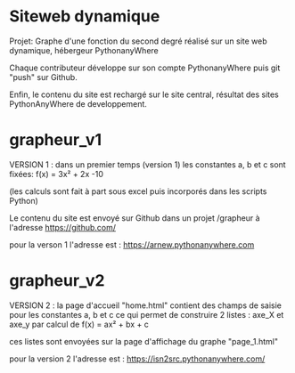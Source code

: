 # Siteweb dynamique


Projet: Graphe d'une fonction du second degré réalisé sur un site web dynamique, hébergeur PythonanyWhere

Chaque contributeur développe sur son compte PythonanyWhere puis git "push" sur Github.

Enfin, le contenu du site est rechargé sur le site central, résultat des sites PythonAnyWhere de developpement.


# grapheur_v1
VERSION 1 : dans un premier temps (version 1) les constantes a, b et c sont fixées: f(x) = 3x² + 2x -10

(les calculs sont fait à part sous excel puis incorporés dans les scripts Python)

Le contenu du site est envoyé sur Github dans un projet /grapheur à l'adresse https://github.com/

pour la verson 1 l'adresse est : https://arnew.pythonanywhere.com

# grapheur_v2
VERSION 2 : la page d'accueil "home.html" contient des champs de saisie pour les constantes a, b et c ce qui permet de construire 2 listes : axe_X et axe_y par calcul de f(x) = ax² + bx + c

ces listes sont envoyées sur la page d'affichage du graphe "page_1.html"

pour la version 2 l'adresse est : https://isn2src.pythonanywhere.com/
